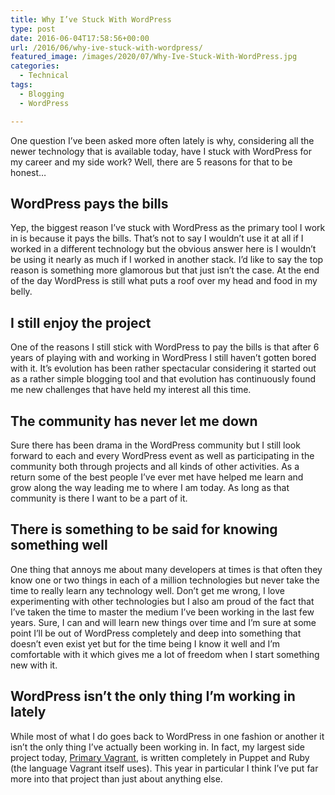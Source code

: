 ```yaml
---
title: Why I’ve Stuck With WordPress
type: post
date: 2016-06-04T17:58:56+00:00
url: /2016/06/why-ive-stuck-with-wordpress/
featured_image: /images/2020/07/Why-Ive-Stuck-With-WordPress.jpg
categories:
  - Technical
tags:
  - Blogging
  - WordPress

---
```

One question I’ve been asked more often lately&nbsp;is why, considering all the newer technology that is available&nbsp;today, have I stuck with WordPress for my career and my side work? Well, there are 5 reasons for that to be honest…
## WordPress pays the bills

Yep, the biggest reason I’ve stuck with WordPress as the primary tool I work in is because it pays the bills. That’s not to say I wouldn’t use it at all if I worked in a different technology but the obvious answer here is I wouldn’t be using it nearly as much if I worked in another stack. I’d like to say the top reason is something more glamorous but that just isn’t the case. At the end of the day WordPress is still what puts a roof over my head and food in my belly.

## I still enjoy the project

One of the reasons I still stick with WordPress to pay the bills is that after 6 years of playing with and working in WordPress I still haven’t gotten bored with it. It’s evolution has been rather spectacular considering it started out as a rather simple blogging tool and that evolution has continuously found me new challenges that have held my interest all this time.

## The community has never let me down

Sure there has been drama in the WordPress community but I still look forward to each and every WordPress event as well as participating in the community both through projects and all kinds of other activities. As a return some of the best people I’ve ever met have helped me learn and grow along the way leading me to where I am today. As long as that community is there I want to be a part of it.

## There is something to be said for knowing something well

One thing that annoys me about many developers at times is that often they know one or two things in each of a million technologies but never take the time to really learn any technology well. Don’t get me wrong, I love experimenting with other technologies but I also am proud of the fact that I’ve taken the time to master the medium I’ve been working in the last few years. Sure, I can and will learn new things over time and I’m sure at some point I’ll be out of WordPress completely and deep into something that doesn’t even exist yet but for the time being I know it well and I’m comfortable with it which gives me a lot of freedom when I start something new with it.

## WordPress isn’t the only thing I’m working in lately

While most of what I do goes back to WordPress in one fashion or another it isn’t the only thing I’ve actually been working in. In fact, my largest side project today, <a href="https://github.com/ChrisWiegman/primary-vagrant" target="_blank" rel="noreferrer noopener">Primary Vagrant</a>, is written completely in Puppet and Ruby (the language Vagrant itself uses). This year in particular I think I’ve put far more into that project than just about anything else.